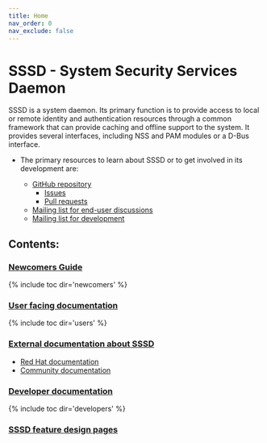 ```yaml
---
title: Home
nav_order: 0
nav_exclude: false
---
```


# SSSD - System Security Services Daemon

SSSD is a system daemon. Its primary function is to provide access to local or remote identity and authentication resources through a common framework that can provide caching and offline support to the system. It provides several interfaces, including NSS and PAM modules or a D-Bus interface.

  - The primary resources to learn about SSSD or to get involved in its development are:
    
    - [GitHub repository](https://github.com/SSSD/sssd)
      - [Issues](https://github.com/SSSD/sssd/issues)
      - [Pull requests](https://github.com/SSSD/sssd/pulls)
    - [Mailing list for end-user discussions](https://lists.fedorahosted.org/admin/lists/sssd-users.lists.fedorahosted.org/)
    - [Mailing list for development](https://lists.fedorahosted.org/admin/lists/sssd-devel.lists.fedorahosted.org/)

## Contents:

### [Newcomers Guide](docs/newcomers/index.md)
{% include toc dir='newcomers' %}

### [User facing documentation](docs/users/index.md)
{% include toc dir='users' %}

### [External documentation about SSSD](docs/external/index.md)
* [Red Hat documentation](docs/external/index.md#red-hat-documentation)
* [Community documentation](docs/external/index.md#community-documentation)

### [Developer documentation](docs/developers/index.md)
{% include toc dir='developers' %}

### [SSSD feature design pages](docs/design_pages/index.md)
